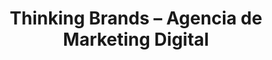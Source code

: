 ---
title: "Thinking Brands – Agencia de Marketing Digital"
url: /mar-del-plata/thinking-brands-agencia-de-marketing-digital/
shop: ordenador
---